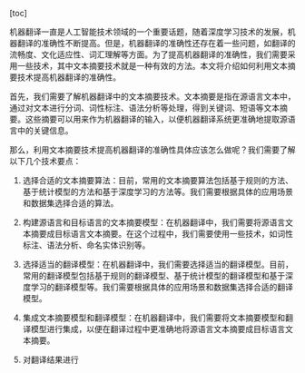 
[toc]                    
                
                
机器翻译一直是人工智能技术领域的一个重要话题，随着深度学习技术的发展，机器翻译的准确性不断提高。但是，机器翻译的准确性还存在着一些问题，如翻译的流畅度、文化适应性、词汇理解等方面。为了提高机器翻译的准确性，我们需要采用一些技术，其中文本摘要技术就是一种有效的方法。本文将介绍如何利用文本摘要技术提高机器翻译的准确性。

首先，我们需要了解机器翻译中的文本摘要技术。文本摘要是指在源语言文本中，通过对文本进行分词、词性标注、语法分析等处理，得到关键词、短语等文本摘要。这些摘要可以用来作为机器翻译的输入，以便机器翻译系统更准确地提取源语言中的关键信息。

那么，利用文本摘要技术提高机器翻译的准确性具体应该怎么做呢？我们需要了解以下几个技术要点：

1. 选择合适的文本摘要算法：目前，常用的文本摘要算法包括基于规则的方法、基于统计模型的方法和基于深度学习的方法等。我们需要根据具体的应用场景和数据集选择合适的算法。

2. 构建源语言和目标语言的文本摘要模型：在机器翻译中，我们需要将源语言文本摘要成目标语言文本摘要。在这个过程中，我们需要使用一些技术，如词性标注、语法分析、命名实体识别等。

3. 选择适当的翻译模型：在机器翻译中，我们需要选择适当的翻译模型。目前，常用的翻译模型包括基于规则的翻译模型、基于统计模型的翻译模型和基于深度学习的翻译模型等。我们需要根据具体的应用场景和数据集选择合适的翻译模型。

4. 集成文本摘要模型和翻译模型：在机器翻译中，我们需要将文本摘要模型和翻译模型进行集成，以便在翻译过程中更准确地将源语言文本摘要成目标语言文本摘要。

5. 对翻译结果进行

